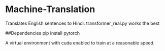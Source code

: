 # Machine-Translation

Translates English sentences to Hindi.
transformer_real.py works the best

##Dependencies
pip install pytorch

A virtual environment with cuda enabled to train at a reasonable speed.
